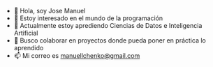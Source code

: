 - 👋 Hola, soy Jose Manuel
- 👀 Estoy interesado en el mundo de la programación
- 🌱 Actualmente estoy aprediendo Ciencias de Datos e Inteligencia Artificial
- 💞️ Busco colaborar en proyectos donde pueda poner en práctica lo aprendido
- 📫 Mi correo es manuellchenko@gmail.com

<!---
manuelchenko/manuelchenko is a ✨ special ✨ repository because its `README.md` (this file) appears on your GitHub profile.
You can click the Preview link to take a look at your changes.
--->
